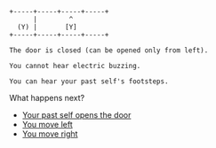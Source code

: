 
```

+-----+-----+-----+-----+
      |        ^
  (Y) |       [Y]
+-----+-----+-----+-----+
```

```
The door is closed (can be opened only from left).

You cannot hear electric buzzing.

You can hear your past self's footsteps.
```


What happens next?

- [Your past self opens the door](./LASER-F-D_L_P0F2.md)
- [You move left](./LASER-F-DXL_P0F1.md)
- [You move right](./LASER-F-DXL_P0F3.md)

